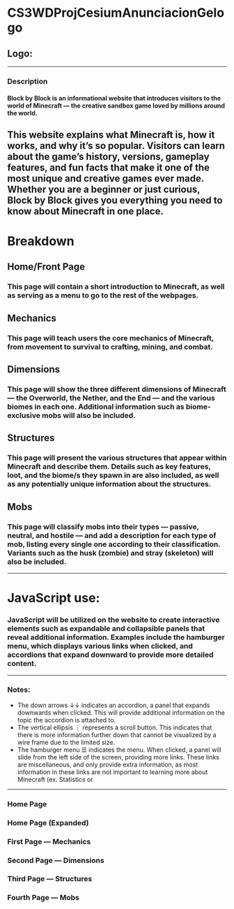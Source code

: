 # CS3WDProjCesiumAnunciacionGelogo
## Logo:
---
### Description
#### Block by Block is an informational website that introduces visitors to the world of Minecraft — the creative sandbox game loved by millions around the world.
This website explains what Minecraft is, how it works, and why it’s so popular. Visitors can learn about the game’s history, versions, gameplay features, and fun facts that make it one of the most unique and creative games ever made.
Whether you are a beginner or just curious, Block by Block gives you everything you need to know about Minecraft in one place.
---
# Breakdown
## Home/Front Page
### This page will contain a short introduction to Minecraft, as well as serving as a menu to go to the rest of the webpages.
## Mechanics
### This page will teach users the core mechanics of Minecraft, from movement to survival to crafting, mining, and combat. 
## Dimensions
### This page will show the three different dimensions of Minecraft — the Overworld, the Nether, and the End — and the various biomes in each one. Additional information such as biome-exclusive mobs will also be included.
## Structures
### This page will present the various structures that appear within Minecraft and describe them. Details such as key features, loot, and the biome/s they spawn in are also included, as well as any potentially unique information about the structures.
## Mobs
### This page will classify mobs into their types — passive, neutral, and hostile — and add a description for each type of mob, listing every single one according to their classification. Variants such as the husk (zombie) and stray (skeleton) will also be included.
---
# JavaScript use:
### JavaScript will be utilized on the website to create interactive elements such as expandable and collapsible panels that reveal additional information. Examples include the hamburger menu, which displays various links when clicked, and accordions that expand downward to provide more detailed content.
---
### Notes:
* The down arrows ↓↓ indicates an accordion, a panel that expands downwards when clicked. This will provide additional information on the topic the accordion is attached to.
* The vertical ellipsis ⋮ represents a scroll button. This indicates that there is more information further down that cannot be visualized by a wire frame due to the limited size.
* The hamburger menu ☰ indicates the menu. When clicked, a panel will slide from the left side of the screen, providing more links. These links are miscellaneous, and only provide extra information, as most information in these links are not important to learning more about Minecraft (ex. Statistics or 
---
### Home Page
### Home Page (Expanded)
### First Page — Mechanics
### Second Page — Dimensions
### Third Page — Structures
### Fourth Page — Mobs
